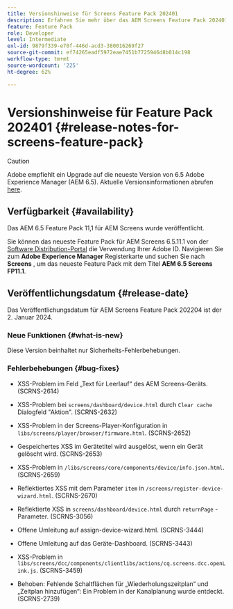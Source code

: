 ```yaml
---
title: Versionshinweise für Screens Feature Pack 202401
description: Erfahren Sie mehr über das AEM Screens Feature Pack 202401, das am Mittwoch, 2. Januar 2024 veröffentlicht wurde.
feature: Feature Pack
role: Developer
level: Intermediate
exl-id: 9879f339-e70f-446d-acd3-380016269f27
source-git-commit: ef74265eadf5972eae7451b7725946d8b014c198
workflow-type: tm+mt
source-wordcount: '225'
ht-degree: 62%

---
```


# Versionshinweise für Feature Pack 202401 {#release-notes-for-screens-feature-pack}

>[!CAUTION]
>Adobe empfiehlt ein Upgrade auf die neueste Version von 6.5 Adobe Experience Manager (AEM 6.5). Aktuelle Versionsinformationen abrufen [here](https://experienceleague.adobe.com/de/docs/experience-manager-65/content/release-notes/release-notes).

## Verfügbarkeit {#availability}

Das AEM 6.5 Feature Pack 11,1 für AEM Screens wurde veröffentlicht.

Sie können das neueste Feature Pack für AEM Screens 6.5.11.1 von der [Software Distribution-Portal](https://experience.adobe.com/#/downloads/content/software-distribution/de/aem.html) die Verwendung Ihrer Adobe ID. Navigieren Sie zum **Adobe Experience Manager** Registerkarte und suchen Sie nach **Screens** , um das neueste Feature Pack mit dem Titel **AEM 6.5 Screens FP11.1**.

## Veröffentlichungsdatum {#release-date}

Das Veröffentlichungsdatum für AEM Screens Feature Pack 202204 ist der 2. Januar 2024.

### Neue Funktionen {#what-is-new}

Diese Version beinhaltet nur Sicherheits-Fehlerbehebungen.

### Fehlerbehebungen {#bug-fixes}

* XSS-Problem im Feld „Text für Leerlauf“ des AEM Screens-Geräts. (SCRNS-2614)

* XSS-Problem bei `screens/dashboard/device.html` durch `Clear cache` Dialogfeld &quot;Aktion&quot;. (SCRNS-2632)

* XSS-Problem in der Screens-Player-Konfiguration in `libs/screens/player/browser/firmware.html`. (SCRNS-2652)

* Gespeichertes XSS im Gerätetitel wird ausgelöst, wenn ein Gerät gelöscht wird. (SCRNS-2653)

* XSS-Problem in `/libs/screens/core/components/device/info.json.html`. (SCRNS-2659)

* Reflektiertes XSS mit dem Parameter `item` in `/screens/register-device-wizard.html`. (SCRNS-2670)

* Reflektierte XSS in `screens/dashboard/device.html` durch `returnPage` -Parameter. (SCRNS-3056)

* Offene Umleitung auf assign-device-wizard.html. (SCRNS-3444)

* Offene Umleitung auf das Geräte-Dashboard. (SCRNS-3443)

* XSS-Problem in `libs/screens/dcc/components/clientlibs/actions/cq.screens.dcc.openLink.js`. (SCRNS-3459)

* Behoben: Fehlende Schaltflächen für „Wiederholungszeitplan“ und „Zeitplan hinzufügen“: Ein Problem in der Kanalplanung wurde entdeckt. (SCRNS-2739)
